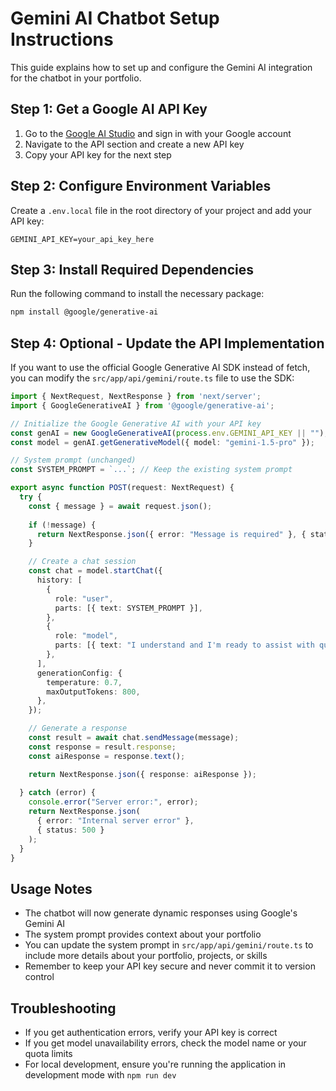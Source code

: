 # Gemini AI Chatbot Setup Instructions

This guide explains how to set up and configure the Gemini AI integration for the chatbot in your portfolio.

## Step 1: Get a Google AI API Key

1. Go to the [Google AI Studio](https://ai.google.dev/) and sign in with your Google account
2. Navigate to the API section and create a new API key
3. Copy your API key for the next step

## Step 2: Configure Environment Variables

Create a `.env.local` file in the root directory of your project and add your API key:

```
GEMINI_API_KEY=your_api_key_here
```

## Step 3: Install Required Dependencies

Run the following command to install the necessary package:

```bash
npm install @google/generative-ai
```

## Step 4: Optional - Update the API Implementation

If you want to use the official Google Generative AI SDK instead of fetch, you can modify the `src/app/api/gemini/route.ts` file to use the SDK:

```typescript
import { NextRequest, NextResponse } from 'next/server';
import { GoogleGenerativeAI } from '@google/generative-ai';

// Initialize the Google Generative AI with your API key
const genAI = new GoogleGenerativeAI(process.env.GEMINI_API_KEY || "");
const model = genAI.getGenerativeModel({ model: "gemini-1.5-pro" });

// System prompt (unchanged)
const SYSTEM_PROMPT = `...`; // Keep the existing system prompt

export async function POST(request: NextRequest) {
  try {
    const { message } = await request.json();
    
    if (!message) {
      return NextResponse.json({ error: "Message is required" }, { status: 400 });
    }

    // Create a chat session
    const chat = model.startChat({
      history: [
        {
          role: "user",
          parts: [{ text: SYSTEM_PROMPT }],
        },
        {
          role: "model",
          parts: [{ text: "I understand and I'm ready to assist with questions about Billstein's portfolio." }],
        },
      ],
      generationConfig: {
        temperature: 0.7,
        maxOutputTokens: 800,
      },
    });

    // Generate a response
    const result = await chat.sendMessage(message);
    const response = result.response;
    const aiResponse = response.text();

    return NextResponse.json({ response: aiResponse });
    
  } catch (error) {
    console.error("Server error:", error);
    return NextResponse.json(
      { error: "Internal server error" },
      { status: 500 }
    );
  }
}
```

## Usage Notes

- The chatbot will now generate dynamic responses using Google's Gemini AI
- The system prompt provides context about your portfolio
- You can update the system prompt in `src/app/api/gemini/route.ts` to include more details about your portfolio, projects, or skills
- Remember to keep your API key secure and never commit it to version control

## Troubleshooting

- If you get authentication errors, verify your API key is correct
- If you get model unavailability errors, check the model name or your quota limits
- For local development, ensure you're running the application in development mode with `npm run dev` 